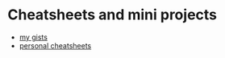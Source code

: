 # Cheatsheets and mini projects

* [my gists](https://gist.github.com/search?q=user%3Aflorianbegusch+%22mini-project%22&ref=searchresults)
* [personal cheatsheets](http://cheatsheets.fastmail.com.user.fm/)
